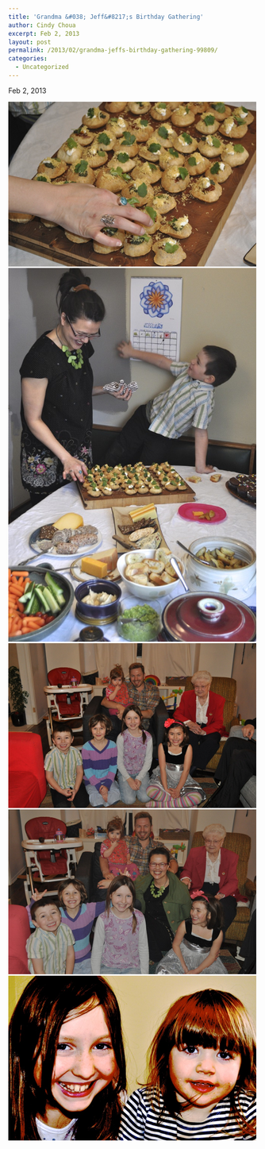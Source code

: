 ```yaml
---
title: 'Grandma &#038; Jeff&#8217;s Birthday Gathering'
author: Cindy Choua
excerpt: Feb 2, 2013
layout: post
permalink: /2013/02/grandma-jeffs-birthday-gathering-99809/
categories:
  - Uncategorized
---
```

Feb 2, 2013 

<div class='p_embed p_image_embed'>
  <a href="/wp-content/uploads/2013/02/dsc_0616-scaled10001.jpg"><img alt="Dsc_0616" height="332" src="/wp-content/uploads/2013/02/dsc_0616-scaled10001.jpg?w=300" width="500" /></a><a href="/wp-content/uploads/2013/02/dsc_0618-scaled10002.jpg"><img alt="Dsc_0618" height="753" src="/wp-content/uploads/2013/02/dsc_0618-scaled10002.jpg?w=199" width="500" /></a><a href="/wp-content/uploads/2013/02/dsc_0641-scaled10002.jpg"><img alt="Dsc_0641" height="332" src="/wp-content/uploads/2013/02/dsc_0641-scaled10002.jpg?w=300" width="500" /></a><a href="/wp-content/uploads/2013/02/dsc_0649_-_version_2-scaled10002.jpg"><img alt="Dsc_0649_-_version_2" height="332" src="/wp-content/uploads/2013/02/dsc_0649_-_version_2-scaled10002.jpg?w=300" width="500" /></a><a href="/wp-content/uploads/2013/02/dsc_0652_-_version_2-scaled10002.jpg"><img alt="Dsc_0652_-_version_2" height="332" src="/wp-content/uploads/2013/02/dsc_0652_-_version_2-scaled10002.jpg?w=300" width="500" /></a>
</div>